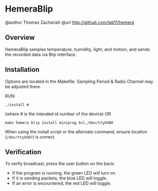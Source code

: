 HemeraBlip
========
@author Thomas Zachariah
@url    http://github.com/lab11/hemera


Overview
--------

HemeraBlip samples temperature, humidity, light, and motion, 
and sends the recorded data via Blip interface. 


Installation
------------

Options are located in the Makefile.
Sampling Period & Radio Channel may be adjusted there.

RUN:

    ./install #

(where # is the intended id number of the device) OR

    make hemera blip install miniprog bsl,/dev/ttyUSB0

When using the install script or the alternate command,
ensure location (`/dev/ttyUSB?`) is correct.


Verification
------------

To verify broadcast, press the user button on the back:
- If the program is running, the green LED will turn on.
- If it is sending packets, the blue LED will toggle.
- If an error is encountered, the red LED will toggle.